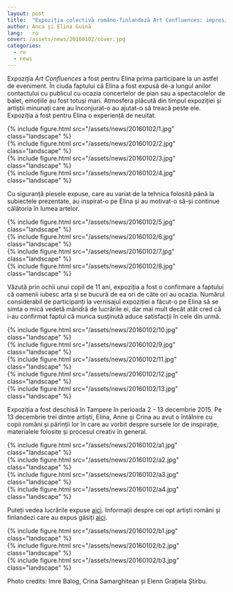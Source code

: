 ```yaml
---
layout: post
title:  "Expoziția colectivă româno-finlandeză Art Confluences: impresiile celui mai tânăr artist expozant"
author: Anca și Elina Guină
lang:   ro
cover: /assets/news/20160102/cover.jpg
categories:
  - ro
  - news
---
```


Expoziția _Art Confluences_ a fost pentru Elina prima participare la un astfel de eveniment. În ciuda faptului că Elina a fost expusă de-a lungul anilor contactului cu publicul cu ocazia concertelor de pian sau a spectacolelor de balet, emoțiile au fost totuși mari. Atmosfera plăcută din timpul expoziției și artiștii minunați care au înconjurat-o au ajutat-o să treacă peste ele. Expoziția a fost pentru Elina o experiență de neuitat.
 
<div class="row">
  <div class="col-md-3">
  </div>
  <div class="col-md-6">
    {% include figure.html src="/assets/news/20160102/1.jpg" class="landscape" %}
  </div>
</div>
<div class="row">
  <div class="col-md-4">
    {% include figure.html src="/assets/news/20160102/2.jpg" class="landscape" %}
  </div>
  <div class="col-md-4">
    {% include figure.html src="/assets/news/20160102/3.jpg" class="landscape" %}
  </div>
  <div class="col-md-4">
    {% include figure.html src="/assets/news/20160102/4.jpg" class="landscape" %}
  </div>
</div>

Cu siguranță piesele expuse, care au variat de la tehnica folosită până la subiectele prezentate, au inspirat-o pe Elina și au motivat-o să-și continue călătoria în lumea artelor.  

<div class="row">
  <div class="col-md-6">
    {% include figure.html src="/assets/news/20160102/5.jpg" class="landscape" %}
  </div>
  <div class="col-md-6">
    {% include figure.html src="/assets/news/20160102/6.jpg" class="landscape" %}
  </div>
  <div class="col-md-6">
    {% include figure.html src="/assets/news/20160102/7.jpg" class="landscape" %}
  </div>
  <div class="col-md-6">
    {% include figure.html src="/assets/news/20160102/8.jpg" class="landscape" %}
  </div>
</div>
 
Văzută prin ochii unui copil de 11 ani, expoziția a fost o confirmare a faptului că oamenii iubesc arta și se bucură de ea ori de câte ori au ocazia. Numărul considerabil de participanți la vernisajul expoziției a făcut-o pe Elina să se simta o mică vedetă mândră de lucrările ei, dar mai mult decât atât cred că i-au confirmat faptul că munca susținută aduce satisfacții în cele din urmă.

<div class="row">
  <div class="col-md-6">
    {% include figure.html src="/assets/news/20160102/10.jpg" class="landscape" %}
  </div>
  <div class="col-md-6">
    {% include figure.html src="/assets/news/20160102/9.jpg" class="landscape" %}
  </div>
  <div class="col-md-6">
    {% include figure.html src="/assets/news/20160102/11.jpg" class="landscape" %}
  </div>
</div>
<div class="row">
  <div class="col-md-6">
    {% include figure.html src="/assets/news/20160102/12.jpg" class="landscape" %}
  </div>
  <div class="col-md-6">
    {% include figure.html src="/assets/news/20160102/13.jpg" class="landscape" %}
  </div>
</div>

Expoziția a fost deschisă în Tampere în perioada 2 - 13 decembrie 2015. Pe 13 decembrie trei dintre artiști, Elina, Anne și Crina au avut o întâlnire cu copii români și părinții lor în care au vorbit despre sursele lor de inspirație, materialele folosite și procesul creativ în general.


<div class="row">
  <div class="col-md-6">
    {% include figure.html src="/assets/news/20160102/a1.jpg" class="landscape" %}
  </div>
  <div class="col-md-6">
    {% include figure.html src="/assets/news/20160102/a2.jpg" class="landscape" %}
  </div>
  <div class="col-md-6">
    {% include figure.html src="/assets/news/20160102/a3.jpg" class="landscape" %}
  </div>
  <div class="col-md-6">
    {% include figure.html src="/assets/news/20160102/a4.jpg" class="landscape" %}
  </div>
</div>

Puteți vedea lucrările expuse [aici](https://www.facebook.com/anne.alalantela/media_set?set=a.1124157957601823&type=3&__mref=message_bubble). Informații despre cei opt artiști români și finlandezi care au expus găsiți [aici](/news/en/2015/12/08/art-confluences.html).

<div class="row">
  <div class="col-md-4">
    {% include figure.html src="/assets/news/20160102/b1.jpg" class="landscape" %}
  </div>
  <div class="col-md-4">
    {% include figure.html src="/assets/news/20160102/b2.jpg" class="landscape" %}
  </div>
  <div class="col-md-4">
    {% include figure.html src="/assets/news/20160102/b3.jpg" class="landscape" %}
  </div>
</div>

Photo credits: Imre Balog, Crina Samarghitean și Elenn Grațiela Știrbu.

